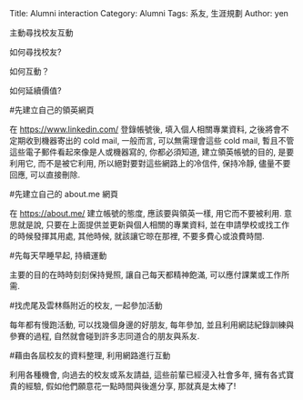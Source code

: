 Title: Alumni interaction
Category: Alumni
Tags: 系友, 生涯規劃
Author: yen

主動尋找校友互動

<!-- PELICAN_END_SUMMARY -->

如何尋找校友?

如何互動？

如何延續價值?

#先建立自己的領英網頁

在 <https://www.linkedin.com/> 登錄帳號後, 填入個人相關專業資料, 之後將會不定期收到機器寄出的 cold mail, 一般而言, 可以無需理會這些 cold mail, 暫且不管這些電子郵件看起來像是人或機器寫的, 你都必須知道, 建立領英帳號的目的, 是要利用它, 而不是被它利用, 所以絕對要對這些網路上的冷信件, 保持冷靜, 儘量不要回應, 可以直接刪除.

#先建立自己的 about.me 網頁

在 <https://about.me/> 建立帳號的態度, 應該要與領英一樣, 用它而不要被利用. 意思就是說, 只要在上面提供並更新與個人相關的專業資料, 並在申請學校或找工作的時候發揮其用處, 其他時候, 就該讓它晾在那裡, 不要多費心或浪費時間.

#先每天早睡早起, 持續運動

主要的目的在時時刻刻保持覺照, 讓自己每天都精神飽滿, 可以應付課業或工作所需.

#找虎尾及雲林縣附近的校友, 一起參加活動

每年都有慢跑活動, 可以找幾個身邊的好朋友, 每年參加, 並且利用網誌紀錄訓練與參賽的過程, 自然就會碰到許多志同道合的朋友與系友.

#藉由各屆校友的資料整理, 利用網路進行互動

利用各種機會, 向過去的校友或系友請益, 這些前輩已經浸入社會多年, 擁有各式寶貴的經驗, 假如他們願意花一點時間與後進分享, 那就真是太棒了!